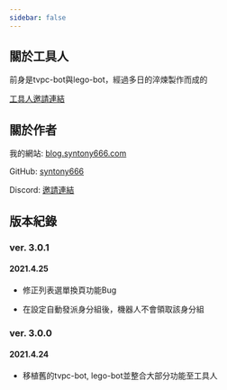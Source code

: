 ```yaml
---
sidebar: false
---
```


## 關於工具人
前身是tvpc-bot與lego-bot，經過多日的淬煉製作而成的

[工具人邀請連結](https://discord.com/api/oauth2/authorize?client_id=785855198279106582&permissions=0&scope=bot)

## 關於作者

我的網站: [blog.syntony666.com](https://blog.syntony666.com)

GitHub: [syntony666](https://github.com/syntony666)

Discord: [邀請連結](https://discord.gg/ZS4BMESszq)

## 版本紀錄

### ver. 3.0.1
#### 2021.4.25
- 修正列表選單換頁功能Bug

- 在設定自動發派身分組後，機器人不會領取該身分組

### ver. 3.0.0
#### 2021.4.24
- 移植舊的tvpc-bot, lego-bot並整合大部分功能至工具人

